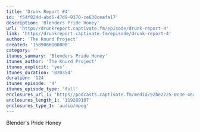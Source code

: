 ```yaml
---
title: 'Drunk Report #4'
id: 'f54f824d-abd6-47d9-9370-ce638ceafa17'
description: 'Blenders Pride Honey'
url: 'https//drunkreport.captivate.fm/episode/drunk-report-4'
link: 'https//drunkreport.captivate.fm/episode/drunk-report-4'
author: 'The Knurd Project'
created: '1589066100000'
category: ''
itunes_summary: 'Blenders Pride Honey'
itunes_author: 'The Knurd Project'
itunes_explicit: 'yes'
itunes_duration: '020354'
duration: '124'
itunes_episode: '4'
itunes_episode_type: 'full'
enclosures_url_1: 'https//podcasts.captivate.fm/media/92be2725-0c3e-4e22-a27d-df7ffa4ac531/drunk4.mp3'
enclosures_length_1: '119289107'
enclosures_type_1: 'audio/mpeg'
---
```

Blender's Pride Honey